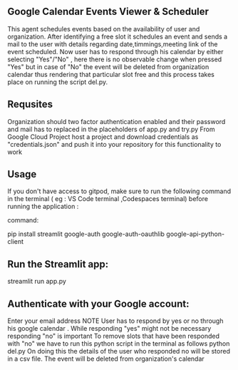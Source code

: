 ## Google Calendar Events Viewer & Scheduler
This agent schedules events based on the availability of user and organization. After identifying a free slot it schedules an event and sends a mail to the user with details regarding date,timmings,meeting link of the event scheduled. Now user has to respond through his calendar by either selecting "Yes"/"No" , here there is no observable change when pressed "Yes" but in case of "No" the event will be deleted from organization calendar thus rendering that particular slot free and this process takes place on running the script del.py.
## Requsites
Organization should two factor authentication enabled and their password and mail has to replaced in the placeholders of app.py and try.py
From Google Cloud Project host a project and download credentials as "credentials.json" and push it into your repository for this functionality to work
## Usage
If you don't have access to gitpod, make sure to run the following command in the terminal ( eg : VS Code terminal ,Codespaces terminal) before running the application :

command:

pip install streamlit google-auth google-auth-oauthlib google-api-python-client

## Run the Streamlit app:
streamlit run app.py

## Authenticate with your Google account:
Enter your email address
NOTE
User has to respond by yes or no through his google calendar . While responding "yes" might not be necessary responding "no" is important To remove slots that have been responded with "no" we have to run this python script in the terminal as follows python del.py On doing this the details of the user who responded no will be stored in a csv file. The event will be deleted from organization's calendar
